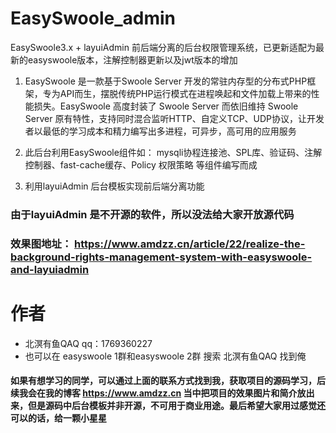 # EasySwoole_admin
EasySwoole3.x + layuiAdmin  前后端分离的后台权限管理系统，已更新适配为最新的easyswoole版本，注解控制器更新以及jwt版本的增加

1. EasySwoole 是一款基于Swoole Server 开发的常驻内存型的分布式PHP框架，专为API而生，摆脱传统PHP运行模式在进程唤起和文件加载上带来的性能损失。EasySwoole 高度封装了 Swoole Server 而依旧维持 Swoole Server 原有特性，支持同时混合监听HTTP、自定义TCP、UDP协议，让开发者以最低的学习成本和精力编写出多进程，可异步，高可用的应用服务

2. 此后台利用EasySwoole组件如： mysqli协程连接池、SPL库、验证码、注解控制器、fast-cache缓存、Policy 权限策略 等组件编写而成

3. 利用layuiAdmin 后台模板实现前后端分离功能 


### 由于layuiAdmin 是不开源的软件，所以没法给大家开放源代码

### 效果图地址： https://www.amdzz.cn/article/22/realize-the-background-rights-management-system-with-easyswoole-and-layuiadmin

# 作者
- 北溟有鱼QAQ  qq：1769360227
- 也可以在 easyswoole 1群和easyswoole 2群 搜索 北溟有鱼QAQ 找到俺

#### 如果有想学习的同学，可以通过上面的联系方式找到我，获取项目的源码学习，后续我会在我的博客 https://www.amdzz.cn 当中把项目的效果图片和简介放出来，但是源码中后台模板并非开源，不可用于商业用途。最后希望大家用过感觉还可以的话，给一颗小星星
